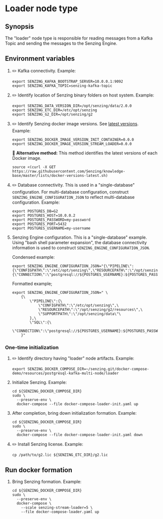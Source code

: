 # Loader node type

## Synopsis

The "loader" node type is responsible for
reading messages from a Kafka Topic
and sending the messages to the Senzing Engine.

## Environment variables

1. :pencil2: Kafka connectivity.
   Example:

    ```console
    export SENZING_KAFKA_BOOTSTRAP_SERVER=10.0.0.1:9092
    export SENZING_KAFKA_TOPIC=senzing-kafka-topic
    ```

1. :pencil2: Identify location of Senzing binary folders on host system.
   Example:

    ```console
    export SENZING_DATA_VERSION_DIR=/opt/senzing/data/2.0.0
    export SENZING_ETC_DIR=/etc/opt/senzing
    export SENZING_G2_DIR=/opt/senzing/g2
    ```

1. :pencil2: Identify Senzing docker image versions.
   See [latest versions](https://github.com/Senzing/knowledge-base/blob/master/lists/docker-versions-latest.sh).
   Example:

    ```console
    export SENZING_DOCKER_IMAGE_VERSION_INIT_CONTAINER=0.0.0
    export SENZING_DOCKER_IMAGE_VERSION_STREAM_LOADER=0.0.0
    ```

   :thinking: **Alternative method:**
   This method identifies the latest versions of each Docker image.

    ```console
    source <(curl -X GET https://raw.githubusercontent.com/Senzing/knowledge-base/master/lists/docker-versions-latest.sh)
    ```

1. :pencil2: Database connectivity.
   This is used in a "single-database" configuration.
   For multi-database configuration, construct `SENZING_ENGINE_CONFIGURATION_JSON`
   to reflect multi-database configuration.
   Example:

    ```console
    export POSTGRES_DB=G2
    export POSTGRES_HOST=10.0.0.2
    export POSTGRES_PASSWORD=my-password
    export POSTGRES_PORT=5432
    export POSTGRES_USERNAME=my-username
    ```

1. Senzing Engine configuration.
   This is a "single-database" example.
   Using "bash shell parameter expansion",
   the database connectivity information is used
   to construct `SENZING_ENGINE_CONFIGURATION_JSON`.

   Condensed example:

    ```console
    export SENZING_ENGINE_CONFIGURATION_JSON="{\"PIPELINE\":{\"CONFIGPATH\":\"/etc/opt/senzing\",\"RESOURCEPATH\":\"/opt/senzing/g2/resources\",\"SUPPORTPATH\":\"/opt/senzing/data\"},\"SQL\":{\"CONNECTION\":\"postgresql://${POSTGRES_USERNAME}:${POSTGRES_PASSWORD}@${POSTGRES_HOST}:${POSTGRES_PORT}:${POSTGRES_DB}/\"}}"
    ```

   Formatted example;

    ```console
    export SENZING_ENGINE_CONFIGURATION_JSON=" \
        {\
            \"PIPELINE\":{\
                \"CONFIGPATH\":\"/etc/opt/senzing\",\
                \"RESOURCEPATH\":\"/opt/senzing/g2/resources\",\
                \"SUPPORTPATH\":\"/opt/senzing/data\"\
            },\
            \"SQL\":{\
              \"CONNECTION\":\"postgresql://${POSTGRES_USERNAME}:${POSTGRES_PASSWORD}@${POSTGRES_HOST}:${POSTGRES_PORT}:${POSTGRES_DB}/\"}\
        }"
    ```

### One-time initialization

1. :pencil2: Identify directory having "loader" node artifacts.
   Example:

    ```console
    export SENZING_DOCKER_COMPOSE_DIR=~/senzing.git/docker-compose-demo/resources/postgresql-kafka-multi-node/loader
    ```

1. Initialize Senzing.
   Example:

    ```console
    cd ${SENZING_DOCKER_COMPOSE_DIR}
    sudo \
      --preserve-env \
      docker-compose --file docker-compose-loader-init.yaml up
    ```

1. After completion, bring down initialization formation.
   Example:

    ```console
    cd ${SENZING_DOCKER_COMPOSE_DIR}
    sudo \
      --preserve-env \
      docker-compose --file docker-compose-loader-init.yaml down
    ```

1. :pencil2: Install Senzing license.
   Example:

    ```console
    cp /path/to/g2.lic ${SENZING_ETC_DIR}/g2.lic
    ```

## Run docker formation

1. Bring Senzing formation.
   Example:

    ```console
    cd ${SENZING_DOCKER_COMPOSE_DIR}
    sudo \
      --preserve-env \
      docker-compose \
        --scale senzing-stream-loader=5 \
        --file docker-compose-loader.yaml up
    ```

